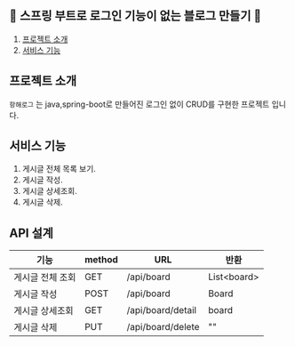 🤘 스프링 부트로 로그인 기능이 없는 블로그 만들기 🤘
 ------------------------------------

1. [프로젝트 소개](#프로젝트-소개)
2. [서비스 기능](#서비스-기능)

## 프로젝트 소개
```항해로그``` 는 java,spring-boot로 만들어진 로그인 없이 CRUD를 구현한 프로젝트 입니다.


## 서비스 기능
 1. 게시글 전체 목록 보기.
 2. 게시글 작성.
 3. 게시글 상세조회.
 4. 게시글 삭제.

## API 설계

|기능|method|URL|반환|
|-----|-----|-----|-----|
|게시글 전체 조회|GET|/api/board|List\<board>|
|게시글 작성|POST|/api/board|Board|
|게시글 상세조회|GET|/api/board/detail|board|
|게시글 삭제|PUT|/api/board/delete|""|

